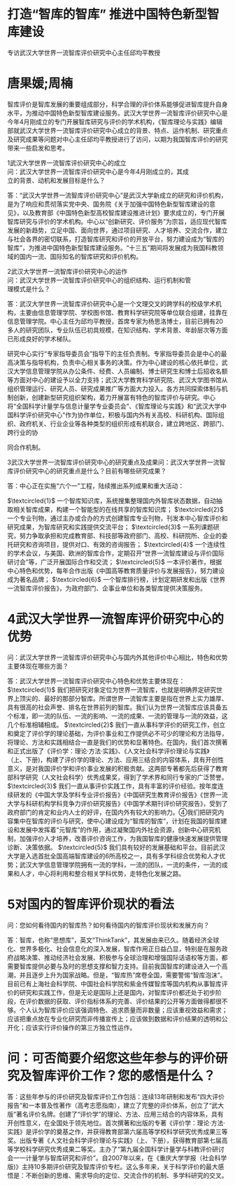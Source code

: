 # 打造“智库的智库” 推进中国特色新型智库建设

专访武汉大学世界一流智库评价研究中心主任邱均平教授

# 唐果媛;周楠

智库评价是智库发展的重要组成部分，科学合理的评价体系能够促进智库提升自身水平，为推动中国特色新型智库建设服务。武汉大学世界一流智库评价研究中心是今年4月刚成立的专门开展智库研究与评价的学术机构，《智库理论与实践》编辑部就武汉大学世界一流智库评价研究中心成立的背景、特点、运作机制、研究重点及研究成果等问题对中心主任邱均平教授进行了访问，以期为我国智库评价的研究带来一些启发和思考。

1武汉大学世界一流智库评价研究中心的成立  
问：武汉大学世界一流智库评价研究中心是今年4月刚成立的，其成  
立的背景、动机和发展目标是什么？

答：“武汉大学世界一流智库评价研究中心”是武汉大学新成立的研究和评价机构，是为了响应和贯彻落实党中央、国务院《关于加强中国特色新型智库建设的意见》，以及教育部《中国特色新型高校智库建设推进计划》要求成立的，专门开展智库研究与评价的学术机构。中心以“创新研究、评价服务”为宗旨，适应现代智库发展的新趋势，立足中国、面向世界，通过项目研究、人才培养、交流合作，建立与社会各界的密切联系，打造智库研究和评价的开放平台，努力建设成为“智库的智库”，为推进中国特色新型智库建设服务。“十三五”期间将发展成为我国科教领域的国内一流、国际知名的智库研究和评价机构。

2武汉大学世界一流智库评价研究中心的运作  
问：武汉大学世界一流智库评价研究中心的组织结构、运行机制和管  
理模式是什么？

答：武汉大学世界一流智库评价研究中心是一个文理交叉的跨学科的校级学术机构，主要由信息管理学院、学校图书馆、教育科学研究院等单位联合组建，挂靠在信息管理学院。中心主任为邱均平教授，首席专家为杨思洛博士，目前已拥有20多人的研究团队，专业队伍已初具规模，在知识结构、学术背景、年龄层次等方面已形成良好的学术梯队。

研究中心实行“专家指导委员会”指导下的主任负责制。专家指导委员会是中心的最高决策与指导机构，负责中心相关事务的决策。作为中心建设的核心依托单位，武汉大学信息管理学院从办公条件、经费、人员编制、博士研究生和博士后招收名额等方面对中心的建设予以全力支持；武汉大学教育科学研究院、武汉大学图书馆从组织管理运行、研究人员、研究成果推广等方面大力投入。各方共同探索体制与机制创新，创建新型研究组织架构，着力开展富有特色的智库评价与研究。中心将“全国科学计量学与信息计量学专业委员会”、《智库理论与实践》和“武汉大学中国科学评价研究中心"作为协作单位，积极与国内外有关高校、科研机构、国际组织、政府机关、行业企业等各种类型的组织形成有机联合，建立跨地区、跨部门、跨行业的协

同合作机制。

3武汉大学世界一流智库评价研究中心的研究重点及成果问：武汉大学世界一流智库评价研究中心的研究重点是什么？目前有哪些研究成果？

答：中心正在实施“六个一”工程，陆续推出系列成果和重大活动：

$\textcircled{1}$ 一个智库知识库，系统搜集整理国内外智库状态数据，自动抽取相关智库成果，构建一个智能型的在线共享的智库知识库； $\textcircled{2}$ 一个专业刊物，通过主办或合办的方式创建智库专业刊物，刊发本中心智库评价和研究成果，为智库研究和实践提供交流平台； $\textcircled{3}$ 一系列课题研究，努力争取承担和完成教育部、科技部等政府部门、高校、科研院所、企业的委托研究和咨询项目，提供对口、有效的咨询报告； $\textcircled{4}$ 一个连续性的学术会议，与美国、欧洲的智库合作，定期召开“世界一流智库建设与评价国际研讨会”等，广泛开展国际合作和交流； $\textcircled{5}$ 一本评价著作，根据中心特色和优势，每年合作出版《中国高等教育质量评价与发展报告》，努力建设成为著名品牌； $\textcircled{6}$ 一个智库排行榜，计划定期研发和出版《世界一流智库评价报告》，为政府部门、企事业单位和各类智库提供决策服务。

# 4武汉大学世界一流智库评价研究中心的优势

问：武汉大学世界一流智库评价研究中心与国内外其他评价中心相比，特色和优势主要体现在哪些方面？

答：武汉大学世界一流智库评价研究中心特色和优势主要体现在： $\textcircled{1}$ 我们把研究对象定位为世界一流智库，也就是明确界定研究世界上顶尖的、最好的那部分智库。所谓世界一流智库主要是指在世界上实力雄厚、具有很高的社会声誉、排名在世界前列的智库。我们认为世界一流智库应该具备五个标准，即一流的队伍、一流的影响、一流的成果、一流的管理与一流的效益，这几个标准相辅相成。 $\textcircled{2}$ 我们一直从事科学评价的研究工作，创立和奠定了评价学的理论基础，为评价事业和工作提供必不可少的理论和方法指导，将理论、方法和实践相结合一直是我们的优势和显著特色。在国内，我们首次撰著和正式出版了《评价学：理论·方法·实践》、《人文社会科学评价理论与实践》（上、下册)，构建了评价学的理论、方法、应用三结合的内容体系，具有开创性意义，是对我国评价学和评价事业发展的积极贡献。这两部专著都先后获得了教育部科学研究（人文社会科学）优秀成果奖，得到了学术界和同行专家的广泛赞誉。 $\textcircled{3}$ 我们一直从事评价实践工作，具有丰富的评价经验。按年度连续研发的《中国大学及学科专业评价报告》《中国研究生教育评价报告》《世界一流大学与科研机构学科竞争力评价研究报告》《中国学术期刊评价研究报告》，受到了政府部门的肯定和业内人士的好评，在国内外有较大的影响力。④我们把研究内容集中在智库的评价与研究，使中心建设成为“智库的智库”，计划在我国的智库建设和发展中发挥着“元智库”的作用，通过凝聚国内外社会资源，创新中心研究机制，加强评价人才培养，改善评价咨询工作，为我国智库的健康快速发展提供管理诊断、决策依据。 $\textcircled{5}$ 我们具有较好的发展基础和平台。目前武汉大学是入选首批全国高端智库建设的6所高校之一，具有多学科综合优势和人才优势；武汉大学信息管理学院拥有一流的学科，一流的团队，一流的条件，一流的成果和人才，中心将利用和整合相关学科优势，走特色化发展之路。

# 5对国内的智库评价现状的看法

问：您如何看待国内的智库热？如何看待国内的智库评价现状和发展方向？

答：智库，也称“思想库”，英文“ThinkTank”，其发展由来已久。随着经济全球化、世界多极化、社会信息化的深入发展，智库作用正日益凸显，特别是在服务政府战略决策、推动经济社会发展、积极参与全球治理和增强国际话语权等方面，都需要智库提供必要与及时的思想支撑和智力支持。目前我国智库的建设进入一个高潮，并且逐步上升为国家战略。但是，“智库热”席卷全国，需要警惕“智库泡沫”。目前已有上海社会科学院、中国社会科学院和紫金传媒智库等国内机构从事智库评价的研究和实践工作，但是无论是国际上还是国内，对智库评价都还处于初步阶段，在评价数据的获取、评价指标体系的完善、评价结果的公开等方面做得都很不够。个人认为智库评价应该强调特色、追求质量而非数量；应该重视效益和需求；应该把重点放在专业化研究而非传播宣传上；应该做到数据和评价结果的透明和公开化；应该实行评价操作的第三方独立性运作。

# 问：可否简要介绍您这些年参与的评价研究及智库评价工作？您的感悟是什么？

答：这些年参与的评价研究及智库评价工作包括：连续13年研制和发布“四大评价报告”和一本普及性著作（高考志愿指南），建立了完整的评价体系，创立了“武大版”著名评价名牌。创建了“评价学”的理论、方法、应用三结合的内容体系，具有开创性意义，在全国处于领先地位。首次撰著和出版的专著《评价学：理论·方法·实践》是评价学的奠基之作，并获得教育部第六届高等学校科学研究优秀成果三等奖。出版专著《人文社会科学评价理论与实践》（上、下册），获得教育部第七届高等学校科学研究优秀成果二等奖。主办了“第九届全国科学计量学与科教评价研讨会一一计量学与智库研究和评价”。自2007年以来，在《重庆大学学报（社会科学版)》主持10多期评价研究及智库评价专栏。这么多年来，关于科学评价的最大感悟是：不断创新的思维、需求导向的定位、交流合作的机制、多学科研究的交叉。